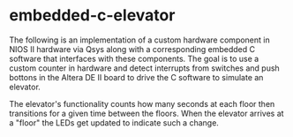 # embedded-c-elevator
The following is an implementation of a custom hardware component in NIOS II hardware via Qsys along with a corresponding embedded C software that interfaces with these components. The goal is to use a custom counter in hardware and detect interrupts from switches and push bottons in the Altera DE II board to drive the C software to simulate an elevator.

The elevator's functionality counts how many seconds at each floor then transitions for a given time between the floors. When the elevator arrives at a "floor" the LEDs get updated to indicate such a change.
